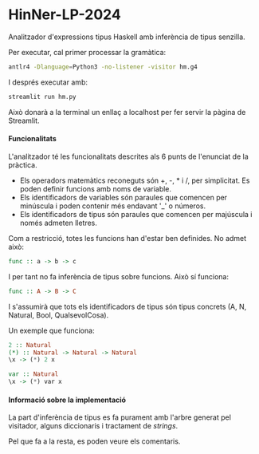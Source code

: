 # HinNer-LP-2024

Analitzador d'expressions tipus Haskell amb inferència de tipus senzilla.

Per executar, cal primer processar la gramàtica:
```.sh
antlr4 -Dlanguage=Python3 -no-listener -visitor hm.g4
```

I després executar amb:

```.sh
streamlit run hm.py
```

Això donarà a la terminal un enllaç a localhost per fer servir la pàgina de Streamlit.

#### Funcionalitats

L'analitzador té les funcionalitats descrites als 6 punts de l'enunciat de la pràctica. 

- Els operadors matemàtics reconeguts són +, -, * i /, per simplicitat. Es poden definir funcions amb noms de variable.
- Els identificadors de variables són paraules que comencen per minúscula i poden contenir més endavant '_' o números.
- Els identificadors de tipus són paraules que comencen per majúscula i només admeten lletres.

Com a restricció, totes les funcions han d'estar ben definides. No admet això:

```haskell
func :: a -> b -> c
```
I per tant no fa inferència de tipus sobre funcions. Això sí funciona:
```haskell
func :: A -> B -> C
```

I s'assumirà que tots els identificadors de tipus són tipus concrets (A, N, Natural, Bool, QualsevolCosa). 

Un exemple que funciona:

```haskell
2 :: Natural
(*) :: Natural -> Natural -> Natural
\x -> (*) 2 x

var :: Natural
\x -> (*) var x
```

#### Informació sobre la implementació

La part d'inferència de tipus es fa purament amb l'arbre generat pel visitador, alguns diccionaris i tractament de _strings_. 

Pel que fa a la resta, es poden veure els comentaris.